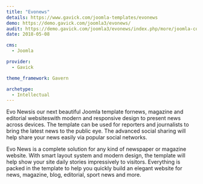 ```yaml
---
title: "Evonews"
details: https://www.gavick.com/joomla-templates/evonews
demo: https://demo.gavick.com/joomla3/evonews/
audit: https://demo.gavick.com/joomla3/evonews/index.php/more/joomla-content/category-blog
date: 2018-05-08

cms: 
  - Joomla

provider:
  - Gavick

theme_framework: Gavern

archetype:
  - Intellectual
---
```


Evo Newsis our next beautiful Joomla template fornews, magazine and editorial websiteswith modern and responsive design to present news across devices. The template can be used for reporters and journalists to bring the latest news to the public eye. The advanced social sharing will help share your news easily via popular social networks.

Evo News is a complete solution for any kind of newspaper or magazine website. With smart layout system and modern design, the template will help show your site daily stories impressively to visitors. Everything is packed in the template to help you quickly build an elegant website for news, magazine, blog, editorial, sport news and more.
